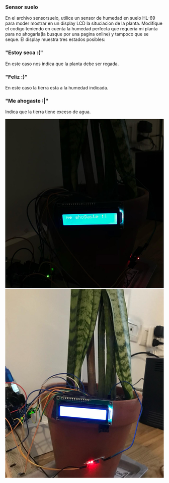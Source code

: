 ### Sensor suelo
En el archivo sensorsuelo, utilice un sensor de humedad en suelo HL-69 para moder mostrar en un display LCD la situciacion de la planta. Modifique el codigo teniendo en cuenta la humedad perfecta que requeria mi planta para no ahogarla(la busque por una pagina online) y tampoco que se seque. El display muestra tres estados posibles:
### "Estoy seca :("
En este caso nos indica que la planta debe ser regada.
### "Feliz :)"
En este caso la tierra esta a la humedad indicada.
### "Me ahogaste :|"
Indica que la tierra tiene exceso de agua.

![Texto alternativo](sensor_riego_1.jpg)
![Texto alternativo](sensor_riego_2.jpg)
